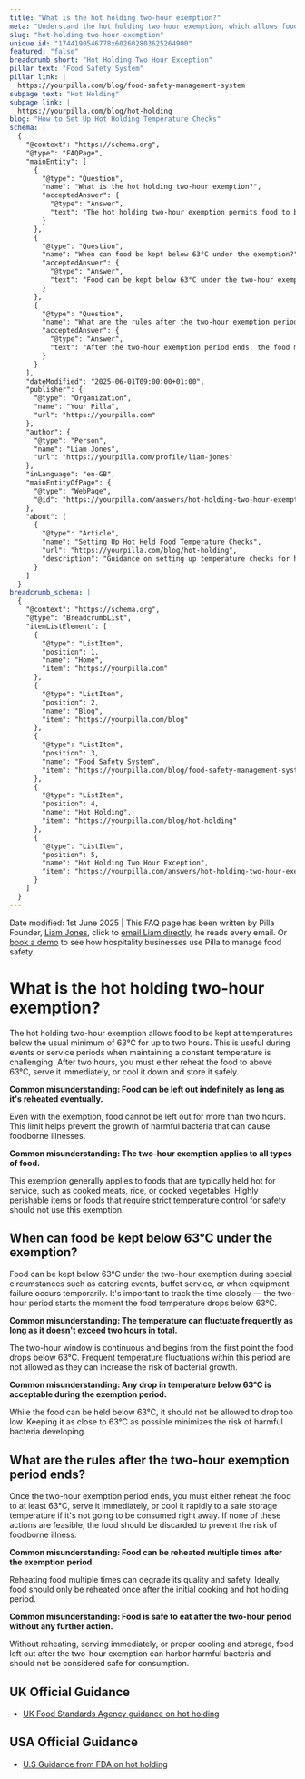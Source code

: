 ```yaml
---
title: "What is the hot holding two-hour exemption?"
meta: "Understand the hot holding two-hour exemption, which allows food to be kept below 63°C for up to two hours during events, and learn the correct procedures to follow once the exemption period ends."
slug: "hot-holding-two-hour-exemption"
unique id: "1744190546778x602602803625264900"
featured: "false"
breadcrumb short: "Hot Holding Two Hour Exception"
pillar text: "Food Safety System"
pillar link: |
  https://yourpilla.com/blog/food-safety-management-system
subpage text: "Hot Holding"
subpage link: |
  https://yourpilla.com/blog/hot-holding
blog: "How to Set Up Hot Holding Temperature Checks"
schema: |
  {
    "@context": "https://schema.org",
    "@type": "FAQPage",
    "mainEntity": [
      {
        "@type": "Question",
        "name": "What is the hot holding two-hour exemption?",
        "acceptedAnswer": {
          "@type": "Answer",
          "text": "The hot holding two-hour exemption permits food to be kept at temperatures below the usual minimum of 63°C for up to two hours, which is beneficial during periods when maintaining a constant temperature is difficult. After two hours, the food must be reheated to above 63°C, served immediately, or cooled and stored safely."
        }
      },
      {
        "@type": "Question",
        "name": "When can food be kept below 63°C under the exemption?",
        "acceptedAnswer": {
          "@type": "Answer",
          "text": "Food can be kept below 63°C under the two-hour exemption during special circumstances such as catering events, buffet service, or when equipment failure occurs temporarily. This two-hour period begins the moment the food's temperature drops below 63°C, and temperature fluctuations within this period that risk bacterial growth are not permitted."
        }
      },
      {
        "@type": "Question",
        "name": "What are the rules after the two-hour exemption period ends?",
        "acceptedAnswer": {
          "@type": "Answer",
          "text": "After the two-hour exemption period ends, the food must be either reheated to at least 63°C, served immediately, or cooled quickly to a safe storage temperature if not consumed immediately. If these actions aren't possible, the food should be discarded to prevent the risk of foodborne illness."
        }
      }
    ],
    "dateModified": "2025-06-01T09:00:00+01:00",
    "publisher": {
      "@type": "Organization",
      "name": "Your Pilla",
      "url": "https://yourpilla.com"
    },
    "author": {
      "@type": "Person",
      "name": "Liam Jones",
      "url": "https://yourpilla.com/profile/liam-jones"
    },
    "inLanguage": "en-GB",
    "mainEntityOfPage": {
      "@type": "WebPage",
      "@id": "https://yourpilla.com/answers/hot-holding-two-hour-exemption"
    },
    "about": [
      {
        "@type": "Article",
        "name": "Setting Up Hot Held Food Temperature Checks",
        "url": "https://yourpilla.com/blog/hot-holding",
        "description": "Guidance on setting up temperature checks for hot held foods to ensure food safety and compliance."
      }
    ]
  }
breadcrumb_schema: |
  {
    "@context": "https://schema.org",
    "@type": "BreadcrumbList",
    "itemListElement": [
      {
        "@type": "ListItem",
        "position": 1,
        "name": "Home",
        "item": "https://yourpilla.com"
      },
      {
        "@type": "ListItem",
        "position": 2,
        "name": "Blog",
        "item": "https://yourpilla.com/blog"
      },
      {
        "@type": "ListItem",
        "position": 3,
        "name": "Food Safety System",
        "item": "https://yourpilla.com/blog/food-safety-management-system"
      },
      {
        "@type": "ListItem",
        "position": 4,
        "name": "Hot Holding",
        "item": "https://yourpilla.com/blog/hot-holding"
      },
      {
        "@type": "ListItem",
        "position": 5,
        "name": "Hot Holding Two Hour Exception",
        "item": "https://yourpilla.com/answers/hot-holding-two-hour-exemption"
      }
    ]
  }
---
```


Date modified: 1st June 2025 | This FAQ page has been written by Pilla Founder, [Liam Jones](https://yourpilla.com/profile/liam-jones), click to [email Liam directly](https://mailto:liam@yourpilla.com/), he reads every email. Or [book a demo](https://calendly.com/pilla/demo) to see how hospitality businesses use Pilla to manage food safety.

# What is the hot holding two-hour exemption?

The hot holding two-hour exemption allows food to be kept at temperatures below the usual minimum of 63°C for up to two hours. This is useful during events or service periods when maintaining a constant temperature is challenging. After two hours, you must either reheat the food to above 63°C, serve it immediately, or cool it down and store it safely.

**Common misunderstanding: Food can be left out indefinitely as long as it's reheated eventually.**

Even with the exemption, food cannot be left out for more than two hours. This limit helps prevent the growth of harmful bacteria that can cause foodborne illnesses.

**Common misunderstanding: The two-hour exemption applies to all types of food.**

This exemption generally applies to foods that are typically held hot for service, such as cooked meats, rice, or cooked vegetables. Highly perishable items or foods that require strict temperature control for safety should not use this exemption.

## When can food be kept below 63°C under the exemption?

Food can be kept below 63°C under the two-hour exemption during special circumstances such as catering events, buffet service, or when equipment failure occurs temporarily. It's important to track the time closely — the two-hour period starts the moment the food temperature drops below 63°C.

**Common misunderstanding: The temperature can fluctuate frequently as long as it doesn't exceed two hours in total.**

The two-hour window is continuous and begins from the first point the food drops below 63°C. Frequent temperature fluctuations within this period are not allowed as they can increase the risk of bacterial growth.

**Common misunderstanding: Any drop in temperature below 63°C is acceptable during the exemption period.**

While the food can be held below 63°C, it should not be allowed to drop too low. Keeping it as close to 63°C as possible minimizes the risk of harmful bacteria developing.

## What are the rules after the two-hour exemption period ends?

Once the two-hour exemption period ends, you must either reheat the food to at least 63°C, serve it immediately, or cool it rapidly to a safe storage temperature if it's not going to be consumed right away. If none of these actions are feasible, the food should be discarded to prevent the risk of foodborne illness.

**Common misunderstanding: Food can be reheated multiple times after the exemption period.**

Reheating food multiple times can degrade its quality and safety. Ideally, food should only be reheated once after the initial cooking and hot holding period.

**Common misunderstanding: Food is safe to eat after the two-hour period without any further action.**

Without reheating, serving immediately, or proper cooling and storage, food left out after the two-hour exemption can harbor harmful bacteria and should not be considered safe for consumption.

## UK Official Guidance

-   [UK Food Standards Agency guidance on hot holding](https://www.food.gov.uk/sites/default/files/media/document/hot-holding.pdf)

## USA Official Guidance

-   [U.S Guidance from FDA on hot holding](https://www.fda.gov/media/84739/download#:~:text=Hot%20foods%20should%20be%20kept,140%20%C2%B0F%20or%20warmer.&text=Use%20a%20food%20thermometer%20to,slow%20cookers%2C%20and%20warming%20trays.)